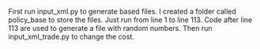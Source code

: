 First run input_xml.py to generate based files. I created a folder called policy_base to store the files. Just run from line 1 to line 113. Code after line 113 are used to generate a file with random numbers.
Then run input_xml_trade.py to change the cost.
